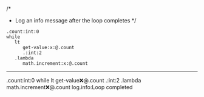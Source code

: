 /*
 * Log an info message after the loop completes
 */
```hyperlambda
.count:int:0
while
   lt
      get-value:x:@.count
      .:int:2
   .lambda
      math.increment:x:@.count
```
---
.count:int:0
while
   lt
      get-value:x:@.count
      .:int:2
   .lambda
      math.increment:x:@.count
log.info:Loop completed
